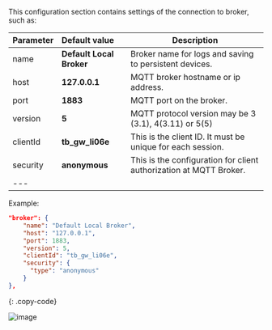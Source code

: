 This configuration section contains settings of the connection to broker, such as:

| **Parameter** | **Default value**        | **Description**                                                    |
|:--------------|:-------------------------|--------------------------------------------------------------------
| name          | **Default Local Broker** | Broker name for logs and saving to persistent devices.             |
| host          | **127.0.0.1**            | MQTT broker hostname or ip address.                                |
| port          | **1883**                 | MQTT port on the broker.                                           |
| version       | **5**                    | MQTT protocol version may be 3 (3.1), 4(3.11) or 5(5)              |
| clientId      | **tb_gw_li06e**          | This is the client ID. It must be unique for each session.         |
| security      | **anonymous**            | This is the configuration for client authorization at MQTT Broker. |
| ---           

Example:

```json
"broker": {
    "name": "Default Local Broker",
    "host": "127.0.0.1",
    "port": 1883,
    "version": 5,
    "clientId": "tb_gw_li06e",
    "security": {
      "type": "anonymous"
    }
},
```
{: .copy-code}

![image](https://img.thingsboard.io/gateway/mqtt-connector/connection-to-broker-advanced-section-1-ce.png)